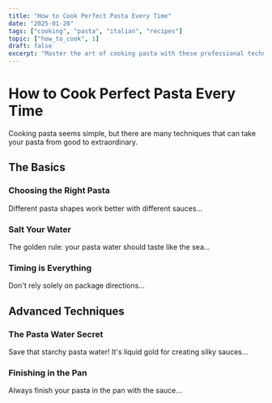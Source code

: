 ```yaml
---
title: "How to Cook Perfect Pasta Every Time"
date: "2025-01-20"
tags: ["cooking", "pasta", "italian", "recipes"]
topic: ["how_to_cook", 1]
draft: false
excerpt: "Master the art of cooking pasta with these professional techniques and tips that will elevate your home cooking."
---
```


# How to Cook Perfect Pasta Every Time

Cooking pasta seems simple, but there are many techniques that can take your pasta from good to extraordinary.

## The Basics

### Choosing the Right Pasta

Different pasta shapes work better with different sauces...

### Salt Your Water

The golden rule: your pasta water should taste like the sea...

### Timing is Everything

Don't rely solely on package directions...

## Advanced Techniques

### The Pasta Water Secret

Save that starchy pasta water! It's liquid gold for creating silky sauces...

### Finishing in the Pan

Always finish your pasta in the pan with the sauce...
